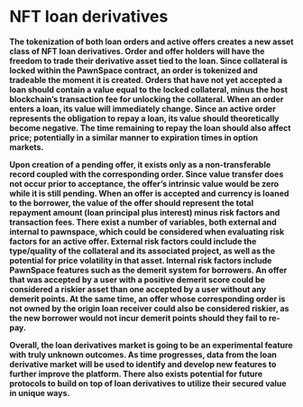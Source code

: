 # NFT loan derivatives

**The tokenization of both loan orders and active offers creates a new asset class of NFT loan derivatives. Order and offer holders will have the freedom to trade their derivative asset tied to the loan. Since collateral is locked within the PawnSpace contract, an order is tokenized and tradeable the moment it is created. Orders that have not yet accepted a loan should contain a value equal to the locked collateral, minus the host blockchain’s transaction fee for unlocking the collateral. When an order enters a loan, its value will immediately change. Since an active order represents the obligation to repay a loan, its value should theoretically become negative. The time remaining to repay the loan should also affect price; potentially in a similar manner to expiration times in option markets.**   


**Upon creation of a pending offer, it exists only as a non-transferable record coupled with the corresponding order. Since value transfer does not occur prior to acceptance, the offer’s intrinsic value would be zero while it is still pending. When an offer is accepted and currency is loaned to the borrower, the value of the offer should represent the total repayment amount \(loan principal plus interest\) minus risk factors and transaction fees. There exist a number of variables, both external and internal to pawnspace, which could be considered when evaluating risk factors for an active offer. External risk factors could include the type/quality of the collateral and its associated project, as well as the potential for price volatility in that asset. Internal risk factors include PawnSpace features such as the demerit system for borrowers. An offer that was accepted by a user with a positive demerit score could be considered a riskier asset than one accepted by a user without any demerit points. At the same time, an offer whose corresponding order is not owned by the origin loan receiver could also be considered riskier, as the new borrower would not incur demerit points should they fail to re-pay.**  


**Overall, the loan derivatives market is going to be an experimental feature with truly unknown outcomes. As time progresses, data from the loan derivative market will be used to identify and develop new features to further improve the platform. There also exists potential for future protocols to build on top of loan derivatives to utilize their secured value in unique ways.**

